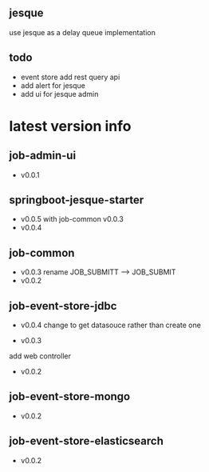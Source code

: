 ## jesque
use jesque as a delay queue implementation

## todo
- event store add rest query api
- add alert for jesque
- add ui for jesque admin

# latest version info
## job-admin-ui
- v0.0.1

## springboot-jesque-starter
- v0.0.5 with job-common v0.0.3
- v0.0.4

## job-common
- v0.0.3 rename JOB_SUBMITT --> JOB_SUBMIT
- v0.0.2

## job-event-store-jdbc
- v0.0.4
change to get datasouce rather than create one

- v0.0.3

add web controller

- v0.0.2

## job-event-store-mongo
- v0.0.2

## job-event-store-elasticsearch
- v0.0.2
